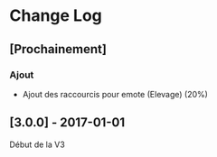 # Change Log

## [Prochainement]
### Ajout
- Ajout des raccourcis pour emote (Elevage) (20%)

## [3.0.0] - 2017-01-01
Début de la V3

